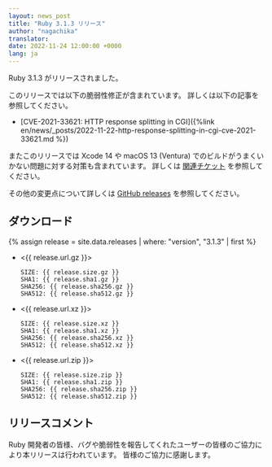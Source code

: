```yaml
---
layout: news_post
title: "Ruby 3.1.3 リリース"
author: "nagachika"
translator:
date: 2022-11-24 12:00:00 +0000
lang: ja
---
```


Ruby 3.1.3 がリリースされました。

このリリースでは以下の脆弱性修正が含まれています。
詳しくは以下の記事を参照してください。

* [CVE-2021-33621: HTTP response splitting in CGI]({%link en/news/_posts/2022-11-22-http-response-splitting-in-cgi-cve-2021-33621.md %})

またこのリリースでは Xcode 14 や macOS 13 (Ventura) でのビルドがうまくいかない問題に対する対策も含まれています。
詳しくは [関連チケット](https://bugs.ruby-lang.org/issues/18912) を参照してください。

その他の変更点について詳しくは [GitHub releases](https://github.com/ruby/ruby/releases/tag/v3_1_3) を参照してください。

## ダウンロード

{% assign release = site.data.releases | where: "version", "3.1.3" | first %}

* <{{ release.url.gz }}>

      SIZE: {{ release.size.gz }}
      SHA1: {{ release.sha1.gz }}
      SHA256: {{ release.sha256.gz }}
      SHA512: {{ release.sha512.gz }}

* <{{ release.url.xz }}>

      SIZE: {{ release.size.xz }}
      SHA1: {{ release.sha1.xz }}
      SHA256: {{ release.sha256.xz }}
      SHA512: {{ release.sha512.xz }}

* <{{ release.url.zip }}>

      SIZE: {{ release.size.zip }}
      SHA1: {{ release.sha1.zip }}
      SHA256: {{ release.sha256.zip }}
      SHA512: {{ release.sha512.zip }}

## リリースコメント

Ruby 開発者の皆様、バグや脆弱性を報告してくれたユーザーの皆様のご協力により本リリースは行われています。
皆様のご協力に感謝します。

